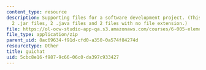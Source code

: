 ```yaml
---
content_type: resource
description: Supporting files for a software development project. (This ZIP file contains
  2 .jar files, 2 .java files and 2 files with no file extension.)
file: https://ol-ocw-studio-app-qa.s3.amazonaws.com/courses/6-005-elements-of-software-construction-fall-2008/5cbc8e16f9879c6606c0da397c933427_guichat.zip
file_type: application/zip
parent_uid: 8ac69634-f91d-cfd0-a350-0a574f84274d
resourcetype: Other
title: guichat
uid: 5cbc8e16-f987-9c66-06c0-da397c933427
---
```

